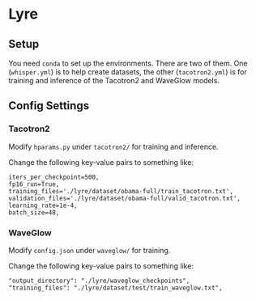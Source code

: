 # Lyre
## Setup
You need `conda` to set up the environments. There are two of them. One (`whisper.yml`) is to help create datasets, the other (`tacotron2.yml`) is for training and inference of the Tacotron2 and WaveGlow models.

## Config Settings
### Tacotron2
Modify `hparams.py` under `tacotron2/` for training and inference.

Change the following key-value pairs to something like:
```
iters_per_checkpoint=500,
fp16_run=True,
training_files='./lyre/dataset/obama-full/train_tacotron.txt',
validation_files='./lyre/dataset/obama-full/valid_tacotron.txt',
learning_rate=1e-4,
batch_size=48,
```

### WaveGlow
Modify `config.json` under `waveglow/` for training.

Change the following key-value pairs to something like:
```
"output_directory": "./lyre/waveglow_checkpoints",
"training_files": "./lyre/dataset/test/train_waveglow.txt",
```